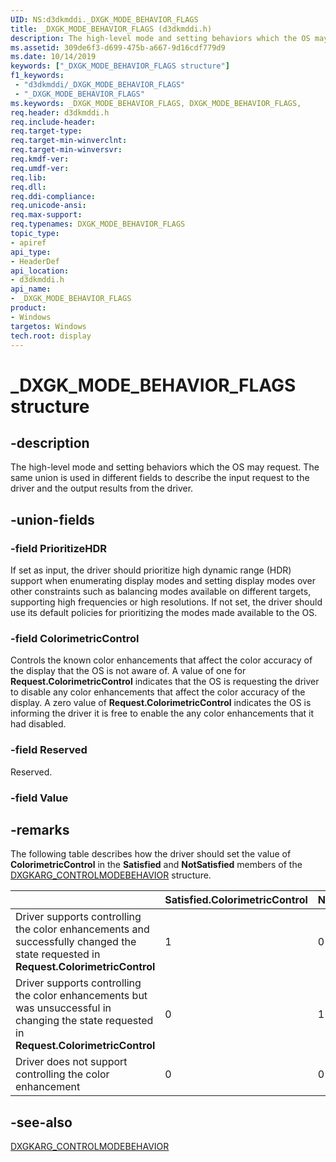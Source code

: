 ```yaml
---
UID: NS:d3dkmddi._DXGK_MODE_BEHAVIOR_FLAGS
title: _DXGK_MODE_BEHAVIOR_FLAGS (d3dkmddi.h)
description: The high-level mode and setting behaviors which the OS may request.
ms.assetid: 309de6f3-d699-475b-a667-9d16cdf779d9
ms.date: 10/14/2019
keywords: ["_DXGK_MODE_BEHAVIOR_FLAGS structure"]
f1_keywords:
 - "d3dkmddi/_DXGK_MODE_BEHAVIOR_FLAGS"
 - "_DXGK_MODE_BEHAVIOR_FLAGS"
ms.keywords: _DXGK_MODE_BEHAVIOR_FLAGS, DXGK_MODE_BEHAVIOR_FLAGS,
req.header: d3dkmddi.h
req.include-header:
req.target-type:
req.target-min-winverclnt:
req.target-min-winversvr:
req.kmdf-ver:
req.umdf-ver:
req.lib:
req.dll:
req.ddi-compliance:
req.unicode-ansi:
req.max-support:
req.typenames: DXGK_MODE_BEHAVIOR_FLAGS
topic_type:
- apiref
api_type:
- HeaderDef
api_location:
- d3dkmddi.h
api_name:
- _DXGK_MODE_BEHAVIOR_FLAGS
product: 
- Windows
targetos: Windows
tech.root: display
---
```


# _DXGK_MODE_BEHAVIOR_FLAGS structure

## -description

The high-level mode and setting behaviors which the OS may request. The same union is used in different fields to describe the input request to the driver and the output results from the driver.

## -union-fields

### -field PrioritizeHDR

If set as input, the driver should prioritize high dynamic range (HDR) support when enumerating display modes and setting display modes over other constraints such as balancing modes available on different targets, supporting high frequencies or high resolutions. If not set, the driver should use its default policies for prioritizing the modes made available to the OS.

### -field ColorimetricControl

Controls the known color enhancements that affect the color accuracy of the display that the OS is not aware of. A value of one for **Request.ColorimetricControl** indicates that the OS is requesting the driver to disable any color enhancements that affect the color accuracy of the display. A zero value of **Request.ColorimetricControl** indicates the OS is informing the driver it is free to enable the any color enhancements that it had disabled.

### -field Reserved

Reserved.

### -field Value

## -remarks

The following table describes how the driver should set the value of **ColorimetricControl** in the **Satisfied** and **NotSatisfied** members of the [DXGKARG_CONTROLMODEBEHAVIOR](ns-d3dkmddi-_dxgkarg_controlmodebehavior.md) structure.

|| Satisfied.ColorimetricControl | NotSatisfied.ColorimetricControl |
|:-- | -- | -- |
| Driver supports controlling the color enhancements and successfully changed the state requested in **Request.ColorimetricControl** | 1| 0|
| Driver supports controlling the color enhancements but was unsuccessful in changing the state requested in **Request.ColorimetricControl** | 0| 1|
| Driver does not support controlling the color enhancement| 0| 0|

## -see-also

[DXGKARG_CONTROLMODEBEHAVIOR](ns-d3dkmddi-_dxgkarg_controlmodebehavior.md)
